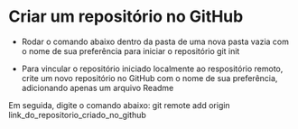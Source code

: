 # Criar um repositório no GitHub

 - Rodar o comando abaixo dentro da pasta de uma nova pasta vazia com o nome de sua preferência para iniciar o repositório
git init

 - Para vincular o repositório iniciado localmente ao respositório remoto, crite um novo repositório no GitHub com o nome de sua preferência, adicionando apenas um arquivo Readme

Em seguida, digite o comando abaixo:
	git remote add origin link_do_repositorio_criado_no_github
